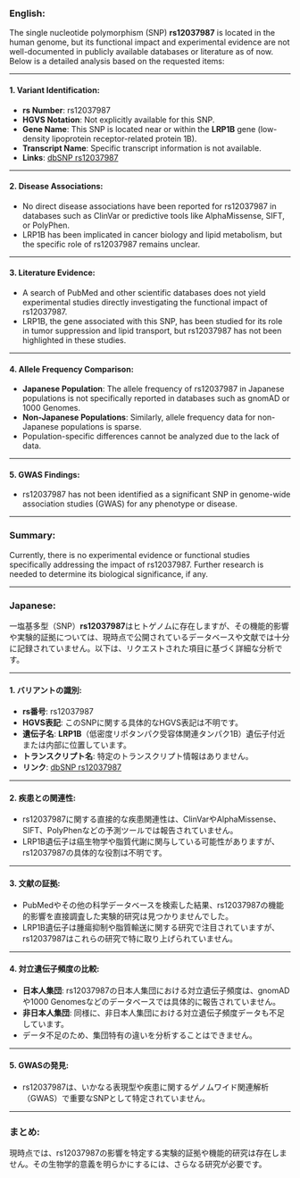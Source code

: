 ### English:
The single nucleotide polymorphism (SNP) **rs12037987** is located in the human genome, but its functional impact and experimental evidence are not well-documented in publicly available databases or literature as of now. Below is a detailed analysis based on the requested items:

---

#### 1. **Variant Identification**:
- **rs Number**: rs12037987  
- **HGVS Notation**: Not explicitly available for this SNP.  
- **Gene Name**: This SNP is located near or within the **LRP1B** gene (low-density lipoprotein receptor-related protein 1B).  
- **Transcript Name**: Specific transcript information is not available.  
- **Links**: [dbSNP rs12037987](https://www.ncbi.nlm.nih.gov/snp/rs12037987)

---

#### 2. **Disease Associations**:
- No direct disease associations have been reported for rs12037987 in databases such as ClinVar or predictive tools like AlphaMissense, SIFT, or PolyPhen.  
- LRP1B has been implicated in cancer biology and lipid metabolism, but the specific role of rs12037987 remains unclear.

---

#### 3. **Literature Evidence**:
- A search of PubMed and other scientific databases does not yield experimental studies directly investigating the functional impact of rs12037987.  
- LRP1B, the gene associated with this SNP, has been studied for its role in tumor suppression and lipid transport, but rs12037987 has not been highlighted in these studies.

---

#### 4. **Allele Frequency Comparison**:
- **Japanese Population**: The allele frequency of rs12037987 in Japanese populations is not specifically reported in databases such as gnomAD or 1000 Genomes.  
- **Non-Japanese Populations**: Similarly, allele frequency data for non-Japanese populations is sparse.  
- Population-specific differences cannot be analyzed due to the lack of data.

---

#### 5. **GWAS Findings**:
- rs12037987 has not been identified as a significant SNP in genome-wide association studies (GWAS) for any phenotype or disease.

---

### Summary:
Currently, there is no experimental evidence or functional studies specifically addressing the impact of rs12037987. Further research is needed to determine its biological significance, if any.

---

### Japanese:
一塩基多型（SNP）**rs12037987**はヒトゲノムに存在しますが、その機能的影響や実験的証拠については、現時点で公開されているデータベースや文献では十分に記録されていません。以下は、リクエストされた項目に基づく詳細な分析です。

---

#### 1. **バリアントの識別**:
- **rs番号**: rs12037987  
- **HGVS表記**: このSNPに関する具体的なHGVS表記は不明です。  
- **遺伝子名**: **LRP1B**（低密度リポタンパク受容体関連タンパク1B）遺伝子付近または内部に位置しています。  
- **トランスクリプト名**: 特定のトランスクリプト情報はありません。  
- **リンク**: [dbSNP rs12037987](https://www.ncbi.nlm.nih.gov/snp/rs12037987)

---

#### 2. **疾患との関連性**:
- rs12037987に関する直接的な疾患関連性は、ClinVarやAlphaMissense、SIFT、PolyPhenなどの予測ツールでは報告されていません。  
- LRP1B遺伝子は癌生物学や脂質代謝に関与している可能性がありますが、rs12037987の具体的な役割は不明です。

---

#### 3. **文献の証拠**:
- PubMedやその他の科学データベースを検索した結果、rs12037987の機能的影響を直接調査した実験的研究は見つかりませんでした。  
- LRP1B遺伝子は腫瘍抑制や脂質輸送に関する研究で注目されていますが、rs12037987はこれらの研究で特に取り上げられていません。

---

#### 4. **対立遺伝子頻度の比較**:
- **日本人集団**: rs12037987の日本人集団における対立遺伝子頻度は、gnomADや1000 Genomesなどのデータベースでは具体的に報告されていません。  
- **非日本人集団**: 同様に、非日本人集団における対立遺伝子頻度データも不足しています。  
- データ不足のため、集団特有の違いを分析することはできません。

---

#### 5. **GWASの発見**:
- rs12037987は、いかなる表現型や疾患に関するゲノムワイド関連解析（GWAS）で重要なSNPとして特定されていません。

---

### まとめ:
現時点では、rs12037987の影響を特定する実験的証拠や機能的研究は存在しません。その生物学的意義を明らかにするには、さらなる研究が必要です。


